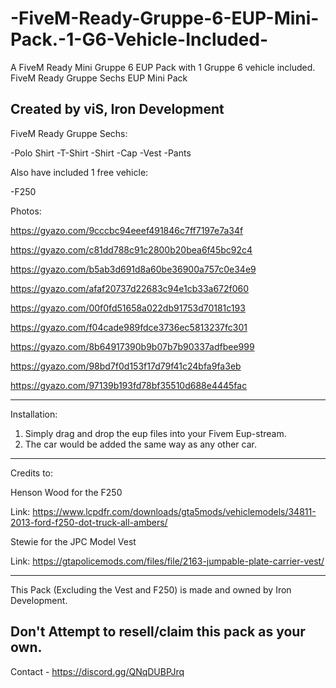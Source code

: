 # -FiveM-Ready-Gruppe-6-EUP-Mini-Pack.-1-G6-Vehicle-Included-
A FiveM Ready Mini Gruppe 6 EUP Pack with 1 Gruppe 6 vehicle included.
FiveM Ready Gruppe Sechs EUP Mini Pack

Created by viS, Iron Development
--------------------------------------------
FiveM Ready Gruppe Sechs:

-Polo Shirt
-T-Shirt
-Shirt
-Cap
-Vest
-Pants

Also have included 1 free vehicle:

-F250

Photos:

https://gyazo.com/9cccbc94eeef491846c7ff7197e7a34f

https://gyazo.com/c81dd788c91c2800b20bea6f45bc92c4

https://gyazo.com/b5ab3d691d8a60be36900a757c0e34e9

https://gyazo.com/afaf20737d22683c94e1cb33a672f060

https://gyazo.com/00f0fd51658a022db91753d70181c193

https://gyazo.com/f04cade989fdce3736ec5813237fc301

https://gyazo.com/8b64917390b9b07b7b90337adfbee999

https://gyazo.com/98bd7f0d153f17d79f41c24bfa9fa3eb

https://gyazo.com/97139b193fd78bf35510d688e4445fac

-------------------------------------------
Installation:

1. Simply drag and drop the eup files into your Fivem Eup-stream.
2. The car would be added the same way as any other car.
-------------------------------------------
Credits to:

Henson Wood for the F250

Link: https://www.lcpdfr.com/downloads/gta5mods/vehiclemodels/34811-2013-ford-f250-dot-truck-all-ambers/

Stewie for the JPC Model Vest

Link: https://gtapolicemods.com/files/file/2163-jumpable-plate-carrier-vest/

----------------------------------------------

This Pack (Excluding the Vest and F250) is made and owned by Iron Development.

Don't Attempt to resell/claim this pack as your own.
-----------------------------------------------
Contact - https://discord.gg/QNqDUBPJrq
